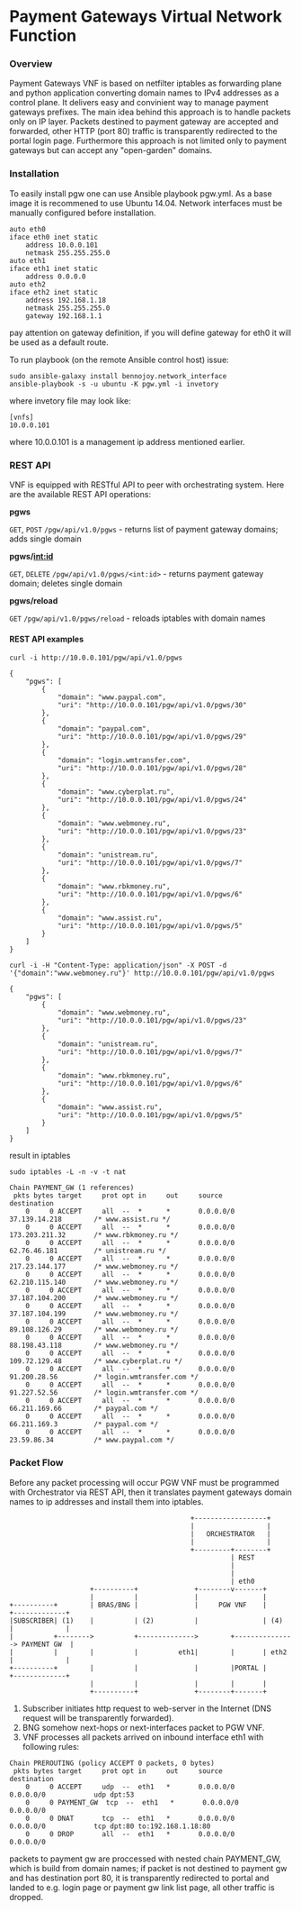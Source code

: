 # Payment Gateways Virtual Network Function

### Overview
Payment Gateways VNF is based on netfilter iptables as forwarding plane and python application converting domain names to IPv4 addresses as a control plane. It delivers easy and convinient way to manage payment gateways prefixes. The main idea behind this approach is to handle packets only on IP layer. Packets destined to payment gateway are accepted and forwarded, other HTTP (port 80) traffic is transparently redirected to the portal login page. Furthermore this approach is not limited only to payment gateways but can accept any "open-garden" domains.

### Installation
To easily install pgw one can use Ansible playbook pgw.yml.
As a base image it is recommened to use Ubuntu 14.04.
Network interfaces must be manually configured before installation.
```
auto eth0
iface eth0 inet static
	address 10.0.0.101
	netmask 255.255.255.0
auto eth1
iface eth1 inet static
	address 0.0.0.0
auto eth2
iface eth2 inet static
	address 192.168.1.18
	netmask 255.255.255.0
	gateway 192.168.1.1
```
pay attention on gateway definition, if you will define gateway for eth0 it will be used as a default route.

To run playbook (on the remote Ansible control host) issue:
```
sudo ansible-galaxy install bennojoy.network_interface
ansible-playbook -s -u ubuntu -K pgw.yml -i invetory
```
where invetory file may look like:
```
[vnfs]
10.0.0.101
```
where 10.0.0.101 is a management ip address mentioned earlier.

### REST API
VNF is equipped with RESTful API to peer with orchestrating system. Here are the available REST API operations:

**pgws**

`GET`, `POST` `/pgw/api/v1.0/pgws` - returns list of payment gateway domains; adds single domain

**pgws/<int:id>**

`GET`, `DELETE` `/pgw/api/v1.0/pgws/<int:id>` - returns payment gateway domain; deletes single domain

**pgws/reload**

`GET` `/pgw/api/v1.0/pgws/reload` - reloads iptables with domain names

#### REST API examples
```
curl -i http://10.0.0.101/pgw/api/v1.0/pgws
```
```
{
    "pgws": [
        {
            "domain": "www.paypal.com", 
            "uri": "http://10.0.0.101/pgw/api/v1.0/pgws/30"
        }, 
        {
            "domain": "paypal.com", 
            "uri": "http://10.0.0.101/pgw/api/v1.0/pgws/29"
        }, 
        {
            "domain": "login.wmtransfer.com", 
            "uri": "http://10.0.0.101/pgw/api/v1.0/pgws/28"
        }, 
        {
            "domain": "www.cyberplat.ru", 
            "uri": "http://10.0.0.101/pgw/api/v1.0/pgws/24"
        }, 
        {
            "domain": "www.webmoney.ru", 
            "uri": "http://10.0.0.101/pgw/api/v1.0/pgws/23"
        }, 
        {
            "domain": "unistream.ru", 
            "uri": "http://10.0.0.101/pgw/api/v1.0/pgws/7"
        }, 
        {
            "domain": "www.rbkmoney.ru", 
            "uri": "http://10.0.0.101/pgw/api/v1.0/pgws/6"
        }, 
        {
            "domain": "www.assist.ru", 
            "uri": "http://10.0.0.101/pgw/api/v1.0/pgws/5"
        }
    ]
}
```
``` 
curl -i -H "Content-Type: application/json" -X POST -d '{"domain":"www.webmoney.ru"}' http://10.0.0.101/pgw/api/v1.0/pgws
```
```
{
    "pgws": [
        {
            "domain": "www.webmoney.ru", 
            "uri": "http://10.0.0.101/pgw/api/v1.0/pgws/23"
        }, 
        {
            "domain": "unistream.ru", 
            "uri": "http://10.0.0.101/pgw/api/v1.0/pgws/7"
        }, 
        {
            "domain": "www.rbkmoney.ru", 
            "uri": "http://10.0.0.101/pgw/api/v1.0/pgws/6"
        }, 
        {
            "domain": "www.assist.ru", 
            "uri": "http://10.0.0.101/pgw/api/v1.0/pgws/5"
        }
    ]
}
```
result in iptables
```
sudo iptables -L -n -v -t nat
```
```
Chain PAYMENT_GW (1 references)
 pkts bytes target     prot opt in     out     source               destination         
    0     0 ACCEPT     all  --  *      *       0.0.0.0/0            37.139.14.218        /* www.assist.ru */
    0     0 ACCEPT     all  --  *      *       0.0.0.0/0            173.203.211.32       /* www.rbkmoney.ru */
    0     0 ACCEPT     all  --  *      *       0.0.0.0/0            62.76.46.181         /* unistream.ru */
    0     0 ACCEPT     all  --  *      *       0.0.0.0/0            217.23.144.177       /* www.webmoney.ru */
    0     0 ACCEPT     all  --  *      *       0.0.0.0/0            62.210.115.140       /* www.webmoney.ru */
    0     0 ACCEPT     all  --  *      *       0.0.0.0/0            37.187.104.200       /* www.webmoney.ru */
    0     0 ACCEPT     all  --  *      *       0.0.0.0/0            37.187.104.199       /* www.webmoney.ru */
    0     0 ACCEPT     all  --  *      *       0.0.0.0/0            89.108.126.29        /* www.webmoney.ru */
    0     0 ACCEPT     all  --  *      *       0.0.0.0/0            88.198.43.118        /* www.webmoney.ru */
    0     0 ACCEPT     all  --  *      *       0.0.0.0/0            109.72.129.48        /* www.cyberplat.ru */
    0     0 ACCEPT     all  --  *      *       0.0.0.0/0            91.200.28.56         /* login.wmtransfer.com */
    0     0 ACCEPT     all  --  *      *       0.0.0.0/0            91.227.52.56         /* login.wmtransfer.com */
    0     0 ACCEPT     all  --  *      *       0.0.0.0/0            66.211.169.66        /* paypal.com */
    0     0 ACCEPT     all  --  *      *       0.0.0.0/0            66.211.169.3         /* paypal.com */
    0     0 ACCEPT     all  --  *      *       0.0.0.0/0            23.59.86.34          /* www.paypal.com */

```
### Packet Flow
Before any packet processing will occur PGW VNF must be programmed with Orchestrator via REST API, then it translates payment gateways domain names to ip addresses and install them into iptables.

```
                                             +------------------+                     
                                             |                  |                     
                                             |   ORCHESTRATOR   |                     
                                             |                  |                     
                                             +---------+--------+                     
                                                       | REST                         
                                                       |                              
                                                       |                              
                                                       | eth0                         
                    +----------+              +--------v-------+                      
                    |          |              |                |                      
+----------+        | BRAS/BNG |              |     PGW VNF    |       +-------------+
|SUBSCRIBER| (1)    |          | (2)          |                | (4)   |             |
|          +-------->          +-------------->        +---------------> PAYMENT GW  |
|          |        |          |          eth1|        |       | eth2  |             |
+----------+        |          |              |        |PORTAL |       +-------------+
                    |          |              |        |       |                      
                    +----------+              +--------+-------+                      

```
1. Subscriber initiates http request to web-server in the Internet (DNS request will be transparently forwarded).
2. BNG somehow next-hops or next-interfaces packet to PGW VNF.
3. VNF processes all packets arrived on inbound interface eth1 with following rules:
```
Chain PREROUTING (policy ACCEPT 0 packets, 0 bytes)
 pkts bytes target     prot opt in     out     source               destination         
    0     0 ACCEPT     udp  --  eth1   *       0.0.0.0/0            0.0.0.0/0            udp dpt:53
    0     0 PAYMENT_GW  tcp  --  eth1   *       0.0.0.0/0            0.0.0.0/0           
    0     0 DNAT       tcp  --  eth1   *       0.0.0.0/0            0.0.0.0/0            tcp dpt:80 to:192.168.1.18:80
    0     0 DROP       all  --  eth1   *       0.0.0.0/0            0.0.0.0/0           
```
packets to payment gw are proccessed with nested chain PAYMENT_GW, which is build from domain names; if packet is not destined to payment gw and has destination port 80, it is transparently redirected to portal and landed to e.g. login page or payment gw link list page, all other traffic is dropped.
